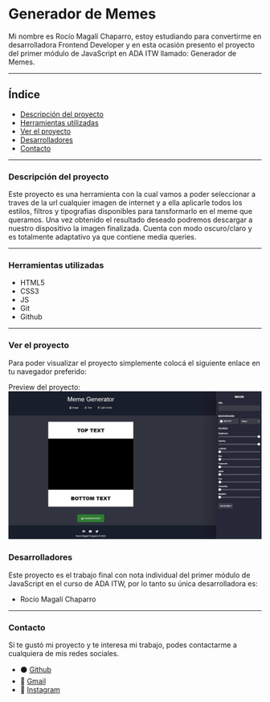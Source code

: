 # Generador de Memes

Mi nombre es Rocío Magalí Chaparro, estoy estudiando para convertirme en desarrolladora Frontend Developer y en esta ocasión presento el proyecto del primer módulo de JavaScript en ADA ITW llamado: Generador de Memes.
***

## Índice

- [Descripción del proyecto](#Descripción-del-proyecto)
- [Herramientas utilizadas](#Herramientas-utilizadas)
- [Ver el proyecto](#ver-el-proyecto)
- [Desarrolladores](#desarrolladores)
- [Contacto](#contacto)

***

### Descripción del proyecto

Este proyecto es una herramienta con la cual vamos a poder seleccionar a traves de la url cualquier imagen de internet y a ella aplicarle todos los estilos, filtros y tipografias disponibles para tansformarlo en el meme que queramos. Una vez obtenido el resultado deseado podremos descargar a nuestro dispositivo la imagen finalizada. Cuenta con modo oscuro/claro y es totalmente adaptativo ya que contiene media queries.

***

### Herramientas utilizadas
- HTML5
- CSS3
- JS
- Git
- Github

***

### Ver el proyecto
Para poder visualizar el proyecto simplemente colocá el siguiente enlace en tu navegador preferido:



Preview del proyecto:
![Preview del portfolio](/images/mg-darkMode-preview.jpg)

### Desarrolladores
Este proyecto es el trabajo final con nota individual del primer módulo de JavaScript en el curso de ADA ITW, por lo tanto su única desarrolladora es:
- Rocío Magalí Chaparro


***
### Contacto
Si te gustó mi proyecto y te interesa mi trabajo, podes contactarme a cualquiera de mis redes sociales.

- ⚫ <a href="https://github.com/Rocio-Ch" name="github">Github</a> 
- 📧 <a href="mailto:rociomagali77@gmail.com" name="mail">Gmail</a>
- 🔗 <a href="https://www.instagram.com/rmc_nails/?hl=es" name="instagram" >Instagram</a>
